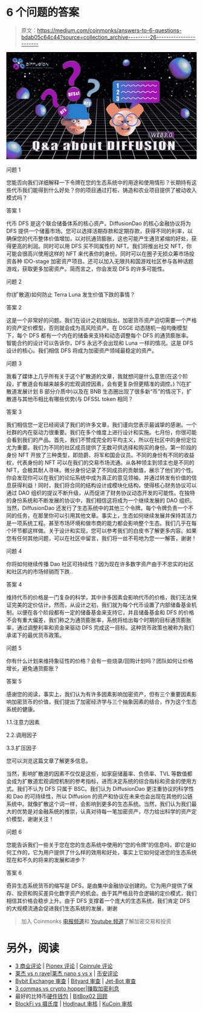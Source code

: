 # 6 个问题的答案

> 原文：<https://medium.com/coinmonks/answers-to-6-questions-bdab05c64c44?source=collection_archive---------26----------------------->

![](img/18faaf700c25c7e4289f0fb41418b3b0.png)

问题 1

您能否向我们详细解释一下令牌在您的生态系统中的用途和使用情形？长期持有这些代币我们能得到什么好处？你的项目通过打桩、铸造和农业项目提供了被动收入模式吗？

答案 1

代币 DFS 是这个联合储备体系的核心资产。DiffusionDao 的核心金融协议将为 DFS 提供一个储蓄市场。您可以选择活期存款和定期存款，获得不同的利率，以确保您的代币整体价值增加，以对抗通货膨胀，这也可能产生通货紧缩的好处，获得更高的利润。同时可以用 DFS 买不同属性的 NFT。我们将推出社交 NFT，你可能会很高兴使用这样的 NFT 来代表你的身份。同时可以在圈子无损众筹市场投资各种 IDO-stage 加密资产项目。还可以加入无限共和国游戏社区参与各种话题游戏，获取更多加密资产。简而言之，你会发现 DFS 的许多可能性。

问题 2

你(扩散道)如何防止 Terra Luna 发生价值下跌的事情？

答案 2

这是一个非常好的问题。我们在设计之初就指出，加密货币资产迫切需要一个严格的资产定价模型，否则就会成为高风险资产。在 DSGE 动态随机一般均衡模型下，每个 DFS 都有一个内在的储备来支持和动态调整每个 DFS 的通货膨胀率。智能合约的设计可以告诉你，DFS 永远不会出现和 Luna 一样的情况。这是 DFS 设计的核心。我们相信 DFS 将成为加密资产领域最稳定的资产。

问题 3

我看了媒体上几乎所有关于这个扩散道的文章，我就想问是什么意思(在这个阶段，扩散道会有越来越多的宏观调控因素，会有更复杂但更精准的调控。) ?(在扩散道发展计划 B 部分介质中)以及在 BNB 生态圈出现了很多新“币”的情况下，扩散道与其他币相比有哪些优势(与 DFSSL token 相同？

答案 3

我们相信您一定已经阅读了我们的许多文章，我们谨向您表示最诚挚的感谢。一个社群的内在驱动力很重要。我们在多个维度上进行设计和实施。七月份，你很可能会看到我们的产品。首先，我们不赞成完全的平均主义，所以在社区中的身份定位尤为重要。我们为不同的社区成员提供了无数可供选择和购买的身份。第一阶段的身份 NFT 开放了三种类型，即勋爵、将军和国会议员。不同的身份有不同的收益权，代表身份的 NFT 可以在我们的交易市场流通。从各种领主到领主也是不同的 NFT，会极其耐人寻味。微分身份记录了不同成员的贡献值，展示了他们的个性。你会发现你可以在我们的论坛系统中成为真正的意见领袖，并通过转发有价值的信息获得利益！同时，我们将合同的结构设计成模块化结构，使得核心财务协议可以通过 DAO 组织的提议不断升级，从而促进了财务协议动态开发的可能性。在独特的身份系统和不断发展的协议中，我们相信这将成为一个继续发展的 DAO 组织。当然，DiffusionDao 还发行了生态系统中的其他三个令牌。每个令牌负责一个不同的任务，在那里你可以引用其他文章。事实上，生态如何继续发展并保持其活力是一项系统工程。甚至市场环境和做市商的能力都会影响整个生态。我们几乎在每个环节都这样做。关于设计和实现，您可以参考我们的白皮书了解更多内容。如果您有任何其他问题，可以在社区中留言，我们将一丝不苟地为您一一解答，谢谢！

问题 4

你将如何继续传播 Dao 社区可持续性？因为现在许多数字资产由于不忠实的社区和社区内的市场倾销而下跌..

答案 4

维持代币的价格是一门复杂的科学，其中许多因素会影响代币的价格，我们无法保证完美的定价估计。然而，从设计之初，我们就为每个代币设置了内部储备基金机制，以便在各个阶段都有一定的储备基金来支持它，并且储备基金和 DFS 的价格不会有重大偏差，我们称之为通货膨胀率，系统将给出每个时期的目标通货膨胀率，通过调整利率和资金来驱动 DFS 完成这一目标。这种货币政策也被称为我们承诺下的最优货币政策。

问题 5

你有什么计划来维持象征性的价格？会有一些烧录/回购计划吗？团队如何让价格增长，避免通货膨胀？

答案 5

感谢您的阅读，事实上，我们认为有许多因素影响加密资产，但有三个重要因素影响加密货币的价值，我们提出了加密经济学与三个抽象因素的结合，作为这个生态系统的健康。

1.1.注意力因素

2.2.调用因子

3.3.扩压因子

您可以浏览这篇文章了解更多信息。

当然，影响扩散道的因素不仅仅是这些，如家庭储蓄率、负债率、TVL 等数值都会成为扩散道宏观调控机制的参考指标，进而决定系统的综合指标和资金的使用方式。我们不认为 DFS 只属于 BSC。我们认为 DiffusionDao 更注重协议的科学性和 Dao 的可持续性，所以 Diffusion 的资产和协议在未来也会出现在其他的公链系统中。就像扩散这个词一样，会影响到更多的生态系统。当然，我们认为我们最大的优势是对金融系统的推崇，认真对待每一笔加密资产，尽力给出科学的资产定价模型，谢谢关注！

问题 6

您能告诉我们一些关于您在您的生态系统中使用的“您的令牌”的信息吗，即它是如何工作的，它为用户提供了什么样的效用和好处，事实上它如何促进您的生态系统现在和不久的将来的发展和进步？

答案 6

奇异生态系统货币的缩写是 DFS，是由集中金融协议创建的。它为用户提供了保存、投资和购买差异化数字资产的机会。由于其严格且符合逻辑的定价模式，我们相信其价格会稳步上升。由于 DFS 支撑着一个庞大的生态系统，我们肯定 DFS 的大规模流通会促进我们生态系统的发展，谢谢

> 加入 Coinmonks [电报频道](https://t.me/coincodecap)和 [Youtube 频道](https://www.youtube.com/c/coinmonks/videos)了解加密交易和投资

# 另外，阅读

*   [3 商业评论](/coinmonks/3commas-review-an-excellent-crypto-trading-bot-2020-1313a58bec92) | [Pionex 评论](https://coincodecap.com/pionex-review-exchange-with-crypto-trading-bot) | [Coinrule 评论](/coinmonks/coinrule-review-2021-a-beginner-friendly-crypto-trading-bot-daf0504848ba)
*   [莱杰 vs n rave](/coinmonks/ledger-vs-ngrave-zero-7e40f0c1d694)|[莱杰 nano s vs x](/coinmonks/ledger-nano-s-vs-x-battery-hardware-price-storage-59a6663fe3b0) | [币安评论](/coinmonks/binance-review-ee10d3bf3b6e)
*   [Bybit Exchange 审查](/coinmonks/bybit-exchange-review-dbd570019b71) | [Bityard 审查](https://coincodecap.com/bityard-reivew) | [Jet-Bot 审查](https://coincodecap.com/jet-bot-review)
*   [3 commas vs crypto hopper](/coinmonks/3commas-vs-pionex-vs-cryptohopper-best-crypto-bot-6a98d2baa203)|[赚取加密利息](/coinmonks/earn-crypto-interest-b10b810fdda3)
*   最好的比特币[硬件钱包](/coinmonks/hardware-wallets-dfa1211730c6) | [BitBox02 回顾](/coinmonks/bitbox02-review-your-swiss-bitcoin-hardware-wallet-c36c88fff29)
*   [BlockFi vs 摄氏度](/coinmonks/blockfi-vs-celsius-vs-hodlnaut-8a1cc8c26630) | [Hodlnaut 审核](/coinmonks/hodlnaut-review-best-way-to-hodl-is-to-earn-interest-on-your-bitcoin-6658a8c19edf) | [KuCoin 审核](https://coincodecap.com/kucoin-review)